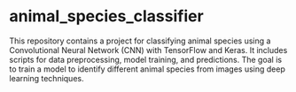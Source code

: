 # animal_species_classifier
This repository contains a project for classifying animal species using a Convolutional Neural Network (CNN) with TensorFlow and Keras. It includes scripts for data preprocessing, model training, and predictions. The goal is to train a model to identify different animal species from images using deep learning techniques.
